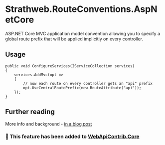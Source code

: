 # Strathweb.RouteConventions.AspNetCore

ASP.NET Core MVC application model convention allowing you to specify a global route prefix that will be applied implicitly on every controller.

## Usage

    public void ConfigureServices(IServiceCollection services)
    {
        services.AddMvc(opt =>
        {
            // now each route on every controller gets an "api" prefix
            opt.UseCentralRoutePrefix(new RouteAttribute("api"));
        });
    }
    
## Further reading

More info and background - [in a blog post](http://www.strathweb.com/2016/06/global-route-prefix-with-asp-net-core-mvc-revisited/)

### 📢 This feature has been added to [WebApiContrib.Core](https://github.com/WebApiContrib/WebAPIContrib.Core)
